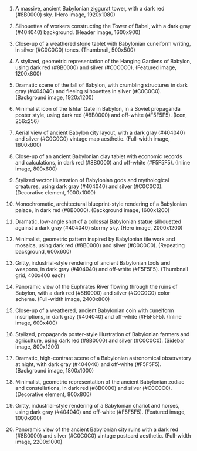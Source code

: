 1. A massive, ancient Babylonian ziggurat tower, with a dark red (#8B0000) sky. (Hero image, 1920x1080)

2. Silhouettes of workers constructing the Tower of Babel, with a dark gray (#404040) background. (Header image, 1600x900)

3. Close-up of a weathered stone tablet with Babylonian cuneiform writing, in silver (#C0C0C0) tones. (Thumbnail, 500x500)

4. A stylized, geometric representation of the Hanging Gardens of Babylon, using dark red (#8B0000) and silver (#C0C0C0). (Featured image, 1200x800)

5. Dramatic scene of the fall of Babylon, with crumbling structures in dark gray (#404040) and fleeing silhouettes in silver (#C0C0C0). (Background image, 1920x1200)

6. Minimalist icon of the Ishtar Gate in Babylon, in a Soviet propaganda poster style, using dark red (#8B0000) and off-white (#F5F5F5). (Icon, 256x256)

7. Aerial view of ancient Babylon city layout, with a dark gray (#404040) and silver (#C0C0C0) vintage map aesthetic. (Full-width image, 1800x800)

8. Close-up of an ancient Babylonian clay tablet with economic records and calculations, in dark red (#8B0000) and off-white (#F5F5F5). (Inline image, 800x600)

9. Stylized vector illustration of Babylonian gods and mythological creatures, using dark gray (#404040) and silver (#C0C0C0). (Decorative element, 1000x1000)

10. Monochromatic, architectural blueprint-style rendering of a Babylonian palace, in dark red (#8B0000). (Background image, 1600x1200)

11. Dramatic, low-angle shot of a colossal Babylonian statue silhouetted against a dark gray (#404040) stormy sky. (Hero image, 2000x1200)

12. Minimalist, geometric pattern inspired by Babylonian tile work and mosaics, using dark red (#8B0000) and silver (#C0C0C0). (Repeating background, 600x600)

13. Gritty, industrial-style rendering of ancient Babylonian tools and weapons, in dark gray (#404040) and off-white (#F5F5F5). (Thumbnail grid, 400x400 each)

14. Panoramic view of the Euphrates River flowing through the ruins of Babylon, with a dark red (#8B0000) and silver (#C0C0C0) color scheme. (Full-width image, 2400x800)

15. Close-up of a weathered, ancient Babylonian coin with cuneiform inscriptions, in dark gray (#404040) and off-white (#F5F5F5). (Inline image, 600x400)

16. Stylized, propaganda poster-style illustration of Babylonian farmers and agriculture, using dark red (#8B0000) and silver (#C0C0C0). (Sidebar image, 800x1200)

17. Dramatic, high-contrast scene of a Babylonian astronomical observatory at night, with dark gray (#404040) and off-white (#F5F5F5). (Background image, 1800x1000)

18. Minimalist, geometric representation of the ancient Babylonian zodiac and constellations, in dark red (#8B0000) and silver (#C0C0C0). (Decorative element, 800x800)

19. Gritty, industrial-style rendering of a Babylonian chariot and horses, using dark gray (#404040) and off-white (#F5F5F5). (Featured image, 1000x600)

20. Panoramic view of the ancient Babylonian city ruins with a dark red (#8B0000) and silver (#C0C0C0) vintage postcard aesthetic. (Full-width image, 2200x1000)
